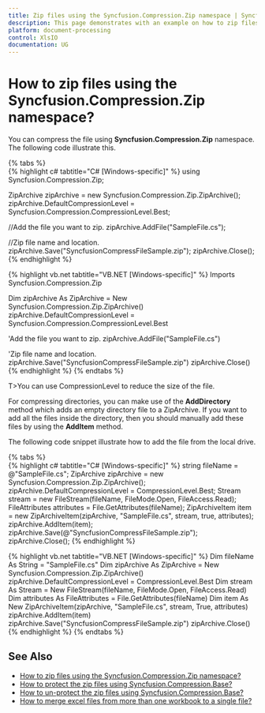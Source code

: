 ```yaml
---
title: Zip files using the Syncfusion.Compression.Zip namespace | Syncfusion
description: This page demonstrates with an example on how to zip files using the Syncfusion.Compression.Zip namespace.
platform: document-processing
control: XlsIO
documentation: UG
---
```


# How to zip files using the Syncfusion.Compression.Zip namespace?

You can compress the file using **Syncfusion.Compression.Zip** namespace. The following code illustrate this.

{% tabs %}  
{% highlight c# tabtitle="C# [Windows-specific]" %}
using Syncfusion.Compression.Zip;

ZipArchive zipArchive = new Syncfusion.Compression.Zip.ZipArchive();
zipArchive.DefaultCompressionLevel = Syncfusion.Compression.CompressionLevel.Best;

//Add the file you want to zip.
zipArchive.AddFile("SampleFile.cs");

//Zip file name and location.
zipArchive.Save("SyncfusionCompressFileSample.zip");
zipArchive.Close();
{% endhighlight %}

{% highlight vb.net tabtitle="VB.NET [Windows-specific]" %}
Imports Syncfusion.Compression.Zip

Dim zipArchive As ZipArchive = New Syncfusion.Compression.Zip.ZipArchive()
zipArchive.DefaultCompressionLevel = Syncfusion.Compression.CompressionLevel.Best

'Add the file you want to zip.
zipArchive.AddFile("SampleFile.cs")

'Zip file name and location.
zipArchive.Save("SyncfusionCompressFileSample.zip")
zipArchive.Close()
{% endhighlight %}
{% endtabs %}  

T>You can use CompressionLevel to reduce the size of the file.  

For compressing directories, you can make use of the **AddDirectory** method which adds an empty directory file to a ZipArchive. If you want to add all the files inside the directory, then you should manually add these files by using the **AddItem** method.

The following code snippet illustrate how to add the file from the local drive.

{% tabs %}  
{% highlight c# tabtitle="C# [Windows-specific]" %}
string fileName = @"SampleFile.cs";
ZipArchive zipArchive = new Syncfusion.Compression.Zip.ZipArchive();
zipArchive.DefaultCompressionLevel = CompressionLevel.Best;
Stream stream = new FileStream(fileName, FileMode.Open, FileAccess.Read);
FileAttributes attributes = File.GetAttributes(fileName);
ZipArchiveItem item = new ZipArchiveItem(zipArchive, "SampleFile.cs", stream, true, attributes);
zipArchive.AddItem(item);
zipArchive.Save(@"SyncfusionCompressFileSample.zip");
zipArchive.Close();
{% endhighlight %}

{% highlight vb.net tabtitle="VB.NET [Windows-specific]" %}
Dim fileName As String = "SampleFile.cs"
Dim zipArchive As ZipArchive = New Syncfusion.Compression.Zip.ZipArchive()
zipArchive.DefaultCompressionLevel = CompressionLevel.Best
Dim stream As Stream = New FileStream(fileName, FileMode.Open, FileAccess.Read)
Dim attributes As FileAttributes = File.GetAttributes(fileName)
Dim item As New ZipArchiveItem(zipArchive, "SampleFile.cs", stream, True, attributes)
zipArchive.AddItem(item)
zipArchive.Save("SyncfusionCompressFileSample.zip")
zipArchive.Close()
{% endhighlight %}
{% endtabs %}  
 
## See Also

* [How to zip files using the Syncfusion.Compression.Zip namespace?](how-to-zip-files-using-the-syncfusion-compression-zip-namespace)
* [How to protect the zip files using Syncfusion.Compression.Base?](how-to-protect-the-zip-files-using-syncfusion-compression-base)
* [How to un-protect the zip files using Syncfusion.Compression.Base?](how-to-un-protect-the-zip-files-using-syncfusion-compression-base)
* [How to merge excel files from more than one workbook to a single file?](how-to-merge-excel-files-from-more-than-one-workbook-to-a-single-file)

